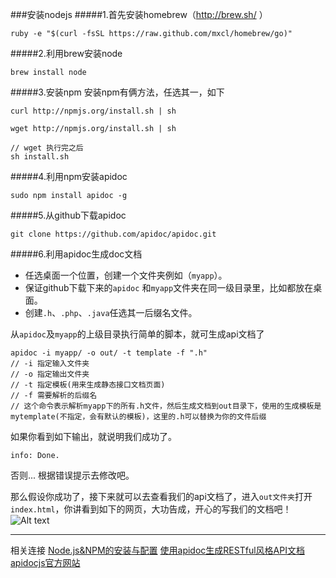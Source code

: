 ###安装nodejs
#####1.首先安装homebrew（http://brew.sh/  ）
```
ruby -e "$(curl -fsSL https://raw.github.com/mxcl/homebrew/go)"
```
#####2.利用brew安装node
```
brew install node
```
#####3.安装npm
安装npm有俩方法，任选其一，如下
```
curl http://npmjs.org/install.sh | sh 
```
```
wget http://npmjs.org/install.sh | sh 

// wget 执行完之后
sh install.sh
```
#####4.利用npm安装apidoc
```
sudo npm install apidoc -g
```
#####5.从github下载apidoc
```
git clone https://github.com/apidoc/apidoc.git
```
#####6.利用apidoc生成doc文档
* 任选桌面一个位置，创建一个文件夹例如（`myapp`）。
* 保证github下载下来的`apidoc` 和`myapp`文件夹在同一级目录里，比如都放在桌面。
* 创建`.h`、`.php`、`.java`任选其一后缀名文件。

从`apidoc`及`myapp`的上级目录执行简单的脚本，就可生成api文档了
```
apidoc -i myapp/ -o out/ -t template -f ".h"
// -i 指定输入文件夹
// -o 指定输出文件夹
// -t 指定模板(用来生成静态接口文档页面)
// -f 需要解析的后缀名
// 这个命令表示解析myapp下的所有.h文件，然后生成文档到out目录下，使用的生成模板是mytemplate(不指定，会有默认的模板)，这里的.h可以替换为你的文件后缀
```
如果你看到如下输出，就说明我们成功了。
```
info: Done.
```
否则... 根据错误提示去修改吧。

那么假设你成功了，接下来就可以去查看我们的api文档了，进入`out文件夹`打开`index.html`，你讲看到如下的网页，大功告成，开心的写我们的文档吧！
![Alt text](./QQ20160330-0.png)

-----------
相关连接
[Node.js&NPM的安装与配置](http://www.infoq.com/cn/articles/nodejs-npm-install-config/)
[使用apidoc生成RESTful风格API文档](http://desluo.com/2016/01/26/apidoc/)
[apidocjs官方网站](http://apidocjs.com)

